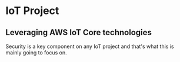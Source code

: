 # IoT Project


## Leveraging AWS IoT Core technologies

Security is a key component on any IoT project and that's what this is mainly going to focus on.